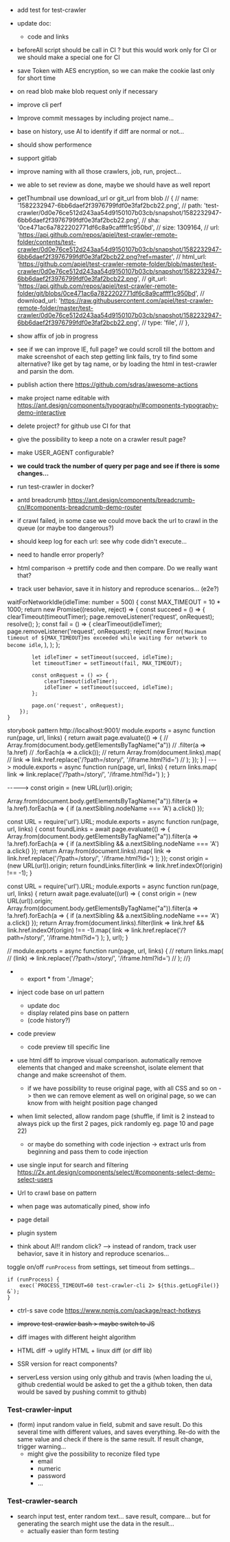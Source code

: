 - add test for test-crawler

- update doc:
    + code and links

- beforeAll script should be call in CI ?
  but this would work only for CI
  or we should make a special one for CI

- save Token with AES encryption, so we can make the cookie last only for short time

- on read blob make blob request only if necessary

- improve cli perf

- Improve commit messages by including project name...

- base on history, use AI to identify if diff are normal or not...

- should show performence

- support gitlab

- improve naming with all those crawlers, job, run, project...

- we able to set review as done, maybe we should have as well report

- getThumbnail use download_url or git_url from blob
    // {
    //     name: '1582232947-6bb6daef2f3976799fdf0e3faf2bcb22.png',
    //     path: 'test-crawler/0d0e76ce512d243aa54d9150107b03cb/snapshot/1582232947-6bb6daef2f3976799fdf0e3faf2bcb22.png',
    //     sha: '0ce471ac6a7822202771df6c8a9caffff1c950bd',
    //     size: 1309164,
    //     url: 'https://api.github.com/repos/apiel/test-crawler-remote-folder/contents/test-crawler/0d0e76ce512d243aa54d9150107b03cb/snapshot/1582232947-6bb6daef2f3976799fdf0e3faf2bcb22.png?ref=master',
    //     html_url: 'https://github.com/apiel/test-crawler-remote-folder/blob/master/test-crawler/0d0e76ce512d243aa54d9150107b03cb/snapshot/1582232947-6bb6daef2f3976799fdf0e3faf2bcb22.png',
    //     git_url: 'https://api.github.com/repos/apiel/test-crawler-remote-folder/git/blobs/0ce471ac6a7822202771df6c8a9caffff1c950bd',
    //     download_url: 'https://raw.githubusercontent.com/apiel/test-crawler-remote-folder/master/test-crawler/0d0e76ce512d243aa54d9150107b03cb/snapshot/1582232947-6bb6daef2f3976799fdf0e3faf2bcb22.png',
    //     type: 'file',
    //   },

- show affix of job in progress

- see if we can improve IE, full page? we could scroll till the bottom and make screenshot of each step
    getting link fails, try to find some alternative? like get by tag name, or by loading the html
    in test-crawler and parsin the dom.

- publish action there https://github.com/sdras/awesome-actions

- make project name editable with https://ant.design/components/typography/#components-typography-demo-interactive
- delete project? for github use CI for that
- give the possibility to keep a note on a crawler result page?
- make USER_AGENT configurable?

- **we could track the number of query per page and see if there is some changes...**


- run test-crawler in docker?


- antd breadcrumb https://ant.design/components/breadcrumb-cn/#components-breadcrumb-demo-router


- if crawl failed, in some case we could move back the url to crawl in the queue (or maybe too dangerous?)
- should keep log for each url: see why code didn't execute...
- need to handle error properly?




- html comparison -> prettify code and then compare. Do we really want that?


- track user behavior, save it in history and reproduce scenarios... (e2e?)



waitForNetworkIdle(idleTime: number = 500) {
        const MAX_TIMEOUT = 10 * 1000;
        return new Promise((resolve, reject) => {
            const succeed = () => {
                clearTimeout(timeoutTimer);
                page.removeListener('request', onRequest);
                resolve();
            };
            const fail = () => {
                clearTimeout(idleTimer);
                page.removeListener('request', onRequest);
                reject(
                    new Error(
                        `Maximum timeout of ${MAX_TIMEOUT}ms exceeded while waiting for network to become idle`,
                    ),
                );
            };

            let idleTimer = setTimeout(succeed, idleTime);
            let timeoutTimer = setTimeout(fail, MAX_TIMEOUT);

            const onRequest = () => {
                clearTimeout(idleTimer);
                idleTimer = setTimeout(succeed, idleTime);
            };

            page.on('request', onRequest);
        });
    }




storybook
pattern http://localhost:9001/
module.exports = async function run(page, url, links) {
    return await page.evaluate(() => {
        // Array.from(document.body.getElementsByTagName("a"))
        //      .filter(a => !a.href)
        //      .forEach(a => a.click());
        // return Array.from(document.links).map(
        //     link => link.href.replace('/?path=/story/', '/iframe.html?id=')
        // );
    });
}
|
--->
        module.exports = async function run(page, url, links) {
            return links.map(
                link => link.replace('/?path=/story/', '/iframe.html?id=')
            );
        }

----->
const origin = (new URL(url)).origin;

Array.from(document.body.getElementsByTagName("a")).filter(a => !a.href).forEach(a => {
  if (a.nextSibling.nodeName === 'A') a.click()
});


const URL = require('url').URL;
module.exports = async function run(page, url, links) {
    const foundLinks = await page.evaluate(() => {
        Array.from(document.body.getElementsByTagName("a")).filter(a => !a.href).forEach(a => {
            if (a.nextSibling && a.nextSibling.nodeName === 'A') a.click()
        });
        return Array.from(document.links).map(
            link => link.href.replace('/?path=/story/', '/iframe.html?id=')
        );
    });
    const origin = (new URL(url)).origin;
    return foundLinks.filter(link => link.href.indexOf(origin) !== -1);
}


const URL = require('url').URL;
module.exports = async function run(page, url, links) {
    return await page.evaluate((url) => {
        const origin = (new URL(url)).origin;
        Array.from(document.body.getElementsByTagName("a")).filter(a => !a.href).forEach(a => {
            if (a.nextSibling && a.nextSibling.nodeName === 'A') a.click()
        });
        return Array.from(document.links).filter(link => link.href && link.href.indexOf(origin) !== -1).map(
            link => link.href.replace('/?path=/story/', '/iframe.html?id=')
        );
    }, url);
}



// module.exports = async function run(page, url, links) {
//     return links.map(
//        (link) => link.replace('/?path=/story/', '/iframe.html?id=')
//    );
//}




- - export * from './Image';

- inject code base on url pattern
    - update doc
    - display related pins base on pattern
    - (code history?)

- code preview
    - code preview till specific line

- use html diff to improve visual comparison. automatically remove elements that changed and make screenshot, isolate element that change and make screenshot of them.
    - if we have possibility to reuse original page, with all CSS and so on -> then we can remove element as well on original page, so we can know from with height position page changed

- when limit selected, allow random page (shuffle, if limit is 2 instead to always pick up the first 2 pages, pick randomly eg. page 10 and page 22)
    - or maybe do something with code injection
    -> extract urls from beginning and pass them to code injection

- use single input for search and filtering
        https://2x.ant.design/components/select/#components-select-demo-select-users

- Url to crawl base on pattern

- when page was automatically pined, show info

- page detail

- plugin system

- think about AI!! random click?
    --> instead of random, track user behavior, save it in history and reproduce scenarios...


toggle on/off `runProcess` from settings, set timeout from settings...
```tsx
if (runProcess) {
    exec(`PROCESS_TIMEOUT=60 test-crawler-cli 2> ${this.getLogFile()} &`);
}
```

- ctrl-s save code https://www.npmjs.com/package/react-hotkeys

- ~~improve test-crawler bash > maybe switch to JS~~




- diff images with different height algorithm

- HTML diff -> uglify HTML + linux diff (or diff lib)

- SSR version for react components?

- serverLess version using only github and travis (when loading the ui, github credential would be asked to get the a github token, then data would be saved by pushing commit to github)

### Test-crawler-input

- (form) input random value in field, submit and save result. Do this several time with different values, and saves everything. Re-do with the same value and check if there is the same result. If result change, trigger warning...
    - might give the possibility to reconize filed type
        - email
        - numeric
        - password
        - ...

### Test-crawler-search

- search input test, enter random text... save result, compare... but for generating the search might use the data in the result...
    - actually easier than form testing
